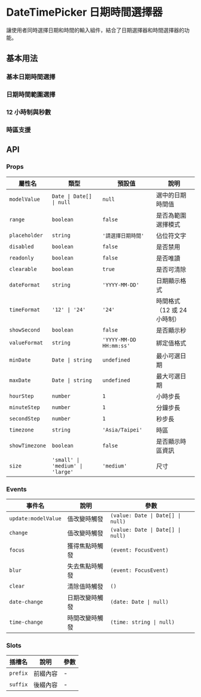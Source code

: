 # DateTimePicker 日期時間選擇器

讓使用者同時選擇日期和時間的輸入組件，結合了日期選擇器和時間選擇器的功能。

## 基本用法

### 基本日期時間選擇

<Demo>
  <BasicDateTimePicker />
  <template #code>

```vue
<template>
  <div>
    <SHDateTimePicker v-model="selectedDateTime" placeholder="請選擇日期時間" />
    <p>選擇的日期時間: {{ selectedDateTime }}</p>
  </div>
</template>

<script setup>
import { ref } from 'vue'
import { SHDateTimePicker } from '@proladon/shelter-ui'

const selectedDateTime = ref()
</script>
```

  </template>
</Demo>

### 日期時間範圍選擇

<Demo>
  <RangeDateTimePicker />
  <template #code>

```vue
<template>
  <div>
    <SHDateTimePicker
      v-model="dateTimeRange"
      range
      placeholder="請選擇日期時間範圍"
    />
    <p>選擇的範圍: {{ dateTimeRange }}</p>
  </div>
</template>

<script setup>
import { ref } from 'vue'
import { SHDateTimePicker } from '@proladon/shelter-ui'

const dateTimeRange = ref([])
</script>
```

  </template>
</Demo>

### 12 小時制與秒數

<Demo>
  <DetailedDateTimePicker />
  <template #code>

```vue
<template>
  <div>
    <SHDateTimePicker
      v-model="selectedDateTime"
      time-format="12"
      :show-second="true"
      placeholder="選擇詳細日期時間"
    />
    <p>選擇的日期時間: {{ selectedDateTime }}</p>
  </div>
</template>

<script setup>
import { ref } from 'vue'
import { SHDateTimePicker } from '@proladon/shelter-ui'

const selectedDateTime = ref()
</script>
```

  </template>
</Demo>

### 時區支援

<Demo>
  <TimezoneDateTimePicker />
  <template #code>

```vue
<template>
  <div>
    <SHDateTimePicker
      v-model="selectedDateTime"
      timezone="Asia/Tokyo"
      show-timezone
      placeholder="選擇日期時間（東京時區）"
    />
    <p>選擇的日期時間: {{ selectedDateTime }}</p>
  </div>
</template>

<script setup>
import { ref } from 'vue'
import { SHDateTimePicker } from '@proladon/shelter-ui'

const selectedDateTime = ref()
</script>
```

  </template>
</Demo>

## API

### Props

| 屬性名         | 類型                             | 預設值                  | 說明                        |
| -------------- | -------------------------------- | ----------------------- | --------------------------- |
| `modelValue`   | `Date \| Date[] \| null`         | `null`                  | 選中的日期時間值            |
| `range`        | `boolean`                        | `false`                 | 是否為範圍選擇模式          |
| `placeholder`  | `string`                         | `'請選擇日期時間'`      | 佔位符文字                  |
| `disabled`     | `boolean`                        | `false`                 | 是否禁用                    |
| `readonly`     | `boolean`                        | `false`                 | 是否唯讀                    |
| `clearable`    | `boolean`                        | `true`                  | 是否可清除                  |
| `dateFormat`   | `string`                         | `'YYYY-MM-DD'`          | 日期顯示格式                |
| `timeFormat`   | `'12' \| '24'`                   | `'24'`                  | 時間格式（12 或 24 小時制） |
| `showSecond`   | `boolean`                        | `false`                 | 是否顯示秒                  |
| `valueFormat`  | `string`                         | `'YYYY-MM-DD HH:mm:ss'` | 綁定值格式                  |
| `minDate`      | `Date \| string`                 | `undefined`             | 最小可選日期                |
| `maxDate`      | `Date \| string`                 | `undefined`             | 最大可選日期                |
| `hourStep`     | `number`                         | `1`                     | 小時步長                    |
| `minuteStep`   | `number`                         | `1`                     | 分鐘步長                    |
| `secondStep`   | `number`                         | `1`                     | 秒步長                      |
| `timezone`     | `string`                         | `'Asia/Taipei'`         | 時區                        |
| `showTimezone` | `boolean`                        | `false`                 | 是否顯示時區資訊            |
| `size`         | `'small' \| 'medium' \| 'large'` | `'medium'`              | 尺寸                        |

### Events

| 事件名              | 說明           | 參數                              |
| ------------------- | -------------- | --------------------------------- |
| `update:modelValue` | 值改變時觸發   | `(value: Date \| Date[] \| null)` |
| `change`            | 值改變時觸發   | `(value: Date \| Date[] \| null)` |
| `focus`             | 獲得焦點時觸發 | `(event: FocusEvent)`             |
| `blur`              | 失去焦點時觸發 | `(event: FocusEvent)`             |
| `clear`             | 清除值時觸發   | `()`                              |
| `date-change`       | 日期改變時觸發 | `(date: Date \| null)`            |
| `time-change`       | 時間改變時觸發 | `(time: string \| null)`          |

### Slots

| 插槽名   | 說明     | 參數 |
| -------- | -------- | ---- |
| `prefix` | 前綴內容 | -    |
| `suffix` | 後綴內容 | -    |

<script setup>
    import BasicDateTimePicker from '@/components/DateTimePicker/demos/BasicDateTimePicker.vue'
    import RangeDateTimePicker from '@/components/DateTimePicker/demos/RangeDateTimePicker.vue'
    import DetailedDateTimePicker from '@/components/DateTimePicker/demos/DetailedDateTimePicker.vue'
    import TimezoneDateTimePicker from '@/components/DateTimePicker/demos/TimezoneDateTimePicker.vue'
</script>
